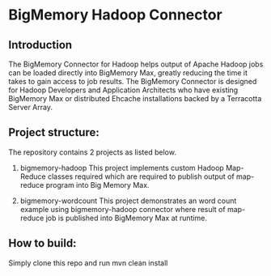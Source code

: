 BigMemory Hadoop Connector
===========================
## Introduction

The BigMemory Connector for Hadoop helps output of Apache Hadoop jobs can be loaded directly into BigMemory Max, greatly reducing
the time it takes to gain access to job results. The BigMemory Connector is designed for Hadoop Developers
and Application Architects who have existing BigMemory Max or distributed Ehcache installations backed by
a Terracotta Server Array.


## Project structure:
The repository contains 2 projects as listed below.
1. bigmemory-hadoop
		This project implements custom Hadoop Map-Reduce classes required which are required to publish output of map-reduce program into Big Memory Max.
		
2. bigmemory-wordcount
	This project demonstrates an word count example  using bigmemory-hadoop connector where result of map-reduce job is published into BigMemory Max at runtime.

## How to build:
Simply clone this repo and run mvn clean install






